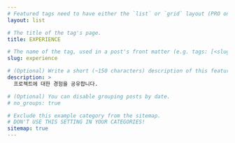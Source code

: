 ```yaml
---
# Featured tags need to have either the `list` or `grid` layout (PRO only).
layout: list

# The title of the tag's page.
title: EXPERIENCE

# The name of the tag, used in a post's front matter (e.g. tags: [<slug>]).
slug: experience

# (Optional) Write a short (~150 characters) description of this featured tag.
description: >
  프로젝트에 대한 경험을 공유합니다. 

# (Optional) You can disable grouping posts by date.
# no_groups: true

# Exclude this example category from the sitemap.
# DON'T USE THIS SETTING IN YOUR CATEGORIES!
sitemap: true
---
```

